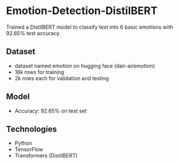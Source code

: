 # Emotion-Detection-DistilBERT
Trained a DistilBERT model to classify text into 6 basic emotions with 92.65% test accuracy. 

## Dataset
- dataset named emotion on hugging face (dair-ai/emotion)
- 16k rows for training
- 2k rows each for validation and testing
  
## Model
- Accuracy: 92.65% on test set

## Technologies
- Python
- TensorFlow
- Transformers (DistilBERT)

